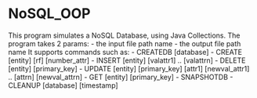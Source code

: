 # NoSQL_OOP
This program simulates a NoSQL Database, using Java Collections. The program takes 2 params: - the input file path name - the output file path name It supports commands such as: - CREATEDB [database] - CREATE [entity] [rf] [number_attr] - INSERT [entity] [valattr1] .. [valattrn] - DELETE [entity] [primary_key] - UPDATE [entity] [primary_key] [attr1] [newval_attr1] .. [attrn] [newval_attrn] - GET [entity] [primary_key] - SNAPSHOTDB - CLEANUP [database] [timestamp]
